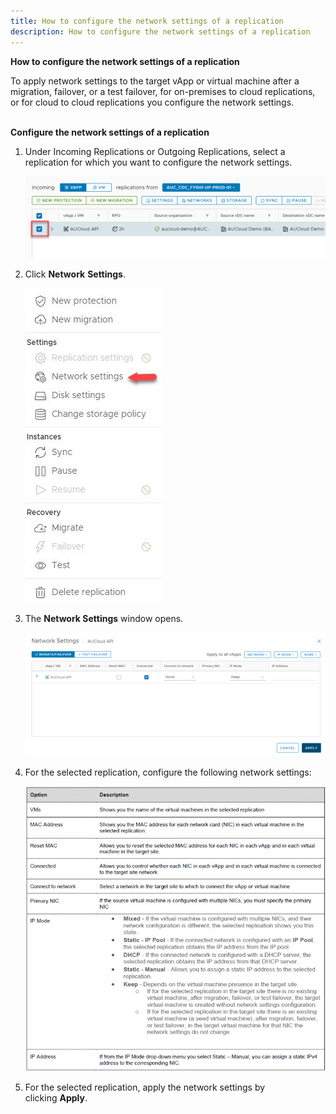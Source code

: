 ```yaml
---
title: How to configure the network settings of a replication
description: How to configure the network settings of a replication
---
```


**How to configure the network settings of a replication**

To apply network settings to the target vApp or virtual machine after a migration, failover, or a test failover, for on-premises to cloud replications, or for cloud to cloud replications you configure the network settings.  
 

**Configure the network settings of a replication**

1. Under Incoming Replications or Outgoing Replications, select a replication for which you want to configure the network settings.

    ![Incoming Replications](./assets/incoming_replications.png)  

1. Click **Network** **Settings**.

    ![Network Settings](./assets/Networksettings.jpg)

1. The **Network Settings** window opens.

    ![Network Settings](./assets/Networksetting2.png)  
  
1. For the selected replication, configure the following network settings:

    ![Configure](./assets/configure.png)

1. For the selected replication, apply the network settings by clicking **Apply**.
